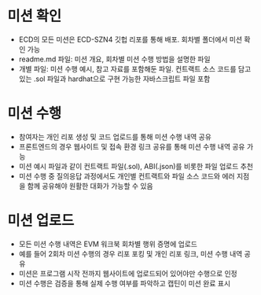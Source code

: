 # 미션 확인
- ECD의 모든 미션은 ECD-SZN4 깃헙 리포를 통해 배포. 회차별 폴더에서 미션 확인 가능
- readme.md 파일: 미션 개요, 회차별 미션 수행 방법을 설명한 파일
- 개별 파일: 미션 수행 예시, 참고 자료를 포함해둔 파일. 컨트랙트 소스 코드를 담고 있는 .sol 파일과 hardhat으로 구현 가능한 자바스크립트 파일 포함

# 미션 수행
- 참여자는 개인 리포 생성 및 코드 업로드를 통해 미션 수행 내역 공유
- 프론트엔드의 경우 웹사이트 및 접속 환경 링크 공유를 통해 미션 수행 내역 공유 가능
- 미션 예시 파일과 같이 컨트랙트 파일(.sol), ABI(.json)를 비롯한 파일 업로드 추천 
- 미션 수행 중 질의응답 과정에서도 개인별 컨트랙트와 파일 소스 코드와 에러 지점을 함께 공유해야 원활한 대화가 가능할 수 있음

# 미션 업로드
- 모든 미션 수행 내역은 EVM 워크북 회차별 행위 증명에 업로드
- 예를 들어 2회차 미션 수행의 경우 리포 포킹 및 개인 리포 링크, 미션 수행 내역 공유
- 미션은 프로그램 시작 전까지 웹사이트에 업로드되어 있어야만 수행으로 인정
- 미션 수행은 검증을 통해 실제 수행 여부를 파악하고 캡틴이 미션 완료 표시
